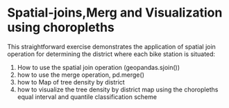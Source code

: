 # Spatial-joins,Merg and Visualization using choropleths
This straightforward exercise demonstrates the application of spatial join operation for determining the district where each bike station is situated:

1. How to use the spatial join operation (geopandas.sjoin())
2. how to use the  merge operation, pd.merge()
3. how to Map of tree density by district
4. how to visualize the  tree density by district map using the choropleths equal interval and quantile classification scheme


